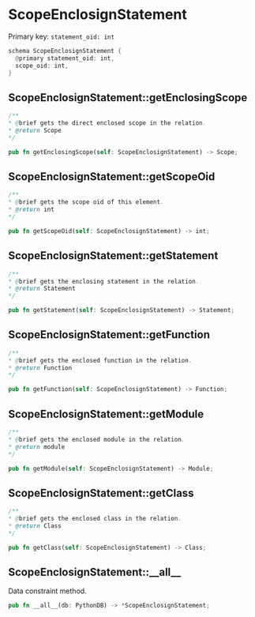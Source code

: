 # ScopeEnclosignStatement

Primary key: `statement_oid: int`

```rust
schema ScopeEnclosignStatement {
  @primary statement_oid: int,
  scope_oid: int,
}
```
## ScopeEnclosignStatement::getEnclosingScope

```java
/**
* @brief gets the direct enclosed scope in the relation.
* @return Scope 
*/
```
```rust
pub fn getEnclosingScope(self: ScopeEnclosignStatement) -> Scope;
```
## ScopeEnclosignStatement::getScopeOid

```java
/**
* @brief gets the scope oid of this element.
* @return int
*/
```
```rust
pub fn getScopeOid(self: ScopeEnclosignStatement) -> int;
```
## ScopeEnclosignStatement::getStatement

```java
/**
* @brief gets the enclosing statement in the relation.
* @return Statement 
*/
```
```rust
pub fn getStatement(self: ScopeEnclosignStatement) -> Statement;
```
## ScopeEnclosignStatement::getFunction

```java
/**
* @brief gets the enclosed function in the relation.
* @return Function 
*/
```
```rust
pub fn getFunction(self: ScopeEnclosignStatement) -> Function;
```
## ScopeEnclosignStatement::getModule

```java
/**
* @brief gets the enclosed module in the relation.
* @return module 
*/
```
```rust
pub fn getModule(self: ScopeEnclosignStatement) -> Module;
```
## ScopeEnclosignStatement::getClass

```java
/**
* @brief gets the enclosed class in the relation.
* @return Class 
*/
```
```rust
pub fn getClass(self: ScopeEnclosignStatement) -> Class;
```
## ScopeEnclosignStatement::\_\_all\_\_

Data constraint method.

```rust
pub fn __all__(db: PythonDB) -> *ScopeEnclosignStatement;
```

